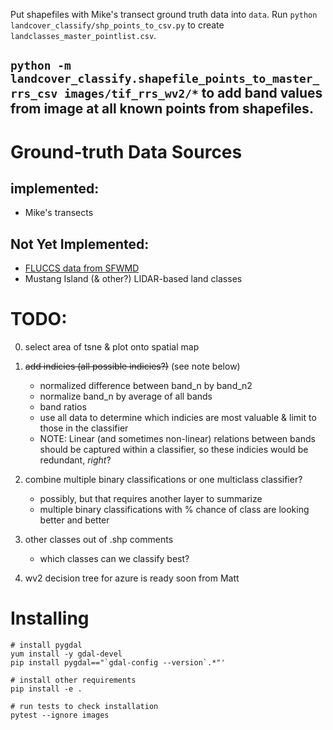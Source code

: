 
Put shapefiles with Mike's transect ground truth data into `data`.
Run `python landcover_classify/shp_points_to_csv.py` to create `landclasses_master_pointlist.csv`.

`python -m landcover_classify.shapefile_points_to_master_rrs_csv images/tif_rrs_wv2/*` to add band values from image at all known points from shapefiles.
----------------------------------------------------------------------------

# Ground-truth Data Sources
## implemented:
* Mike's transects

## Not Yet Implemented:
* [FLUCCS data from SFWMD](https://geo-sfwmd.opendata.arcgis.com/datasets/d5d63afb753a4e0389f3a4641c8ae950_0)
* Mustang Island (& other?) LIDAR-based land classes

# TODO:
0. select area of tsne & plot onto spatial map

1. ~~add indicies (all possible indicies?)~~ (see note below)
   * normalized difference between band_n by band_n2
   * normalize band_n by average of all bands
   * band ratios
   * use all data to determine which indicies are most valuable & limit to those in the classifier
   * NOTE: Linear (and sometimes non-linear) relations between bands should be captured within a classifier, so these indicies would be redundant, *right*?


2. combine multiple binary classifications or one multiclass classifier?
    * possibly, but that requires another layer to summarize
    * multiple binary classifications with % chance of class are looking better and better

3. other classes out of .shp comments
    * which classes can we classify best?

4. wv2 decision tree for azure is ready soon from Matt

# Installing
```
# install pygdal
yum install -y gdal-devel
pip install pygdal=="`gdal-config --version`.*"'

# install other requirements
pip install -e .

# run tests to check installation
pytest --ignore images
```
